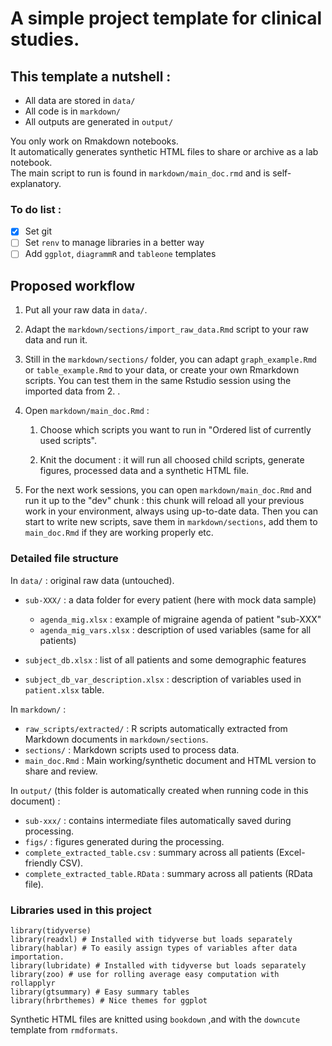 # A simple project template for clinical studies.

## This template a nutshell :

-   All data are stored in `data/`
-   All code is in `markdown/`
-   All outputs are generated in `output/`

You only work on Rmakdown notebooks.   
It automatically generates synthetic HTML files to share or archive as a lab notebook.  
The main script to run is found in `markdown/main_doc.rmd` and is self-explanatory.

### To do list :

-   [x]  Set git
-   [ ]  Set `renv` to manage libraries in a better way
-   [ ]  Add `ggplot`, `diagrammR` and `tableone` templates

## Proposed workflow

1.  Put all your raw data in `data/`.

2.  Adapt the `markdown/sections/import_raw_data.Rmd` script to your raw data and run it.

3.  Still in the `markdown/sections/` folder, you can adapt `graph_example.Rmd` or `table_example.Rmd` to your data, or create your own Rmarkdown scripts. You can test them in the same Rstudio session using the imported data from 2. .

4.  Open `markdown/main_doc.Rmd` :

    1.  Choose which scripts you want to run in "Ordered list of currently used scripts".

    2.  Knit the document : it will run all choosed child scripts, generate figures, processed data and a synthetic HTML file.

5.  For the next work sessions, you can open `markdown/main_doc.Rmd` and run it up to the "dev" chunk : this chunk will reload all your previous work in your environment, always using up-to-date data. Then you can start to write new scripts, save them in `markdown/sections`, add them to `main_doc.Rmd` if they are working properly etc.

### Detailed file structure

In `data/` : original raw data (untouched).

-   `sub-XXX/` : a data folder for every patient (here with mock data sample)

    -   `agenda_mig.xlsx` : example of migraine agenda of patient "sub-XXX"
    -   `agenda_mig_vars.xlsx` : description of used variables (same for all patients)

-   `subject_db.xlsx` : list of all patients and some demographic features

-   `subject_db_var_description.xlsx` : description of variables used in `patient.xlsx` table.

In `markdown/` :

-   `raw_scripts/extracted/` : R scripts automatically extracted from Markdown documents in `markdown/sections`.
-   `sections/` : Markdown scripts used to process data.
-   `main_doc.Rmd` : Main working/synthetic document and HTML version to share and review.

In `output/` (this folder is automatically created when running code in this document) :

-   `sub-xxx/` : contains intermediate files automatically saved during processing.
-   `figs/` : figures generated during the processing.
-   `complete_extracted_table.csv` : summary across all patients (Excel-friendly CSV).
-   `complete_extracted_table.RData` : summary across all patients (RData file).

### Libraries used in this project

```{r message=FALSE, warning=FALSE}
library(tidyverse)
library(readxl) # Installed with tidyverse but loads separately
library(hablar) # To easily assign types of variables after data importation.
library(lubridate) # Installed with tidyverse but loads separately
library(zoo) # use for rolling average easy computation with rollapplyr
library(gtsummary) # Easy summary tables
library(hrbrthemes) # Nice themes for ggplot
```

Synthetic HTML files are knitted using `bookdown` ,and with the `downcute` template from `rmdformats`.
